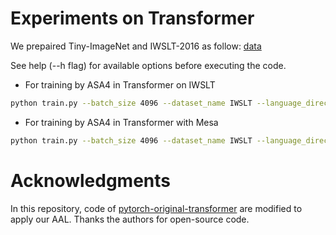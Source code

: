# Experiments on Transformer

We prepaired Tiny-ImageNet and IWSLT-2016 as follow: [data](https://drive.google.com/drive/folders/1gogdZW1AUolzVuYBm86r0cIiKo8m32aL?usp=sharing)

See help (--h flag) for available options before executing the code.

+ For training by ASA4 in Transformer on IWSLT
```bash
python train.py --batch_size 4096 --dataset_name IWSLT --language_direction G2E --learning_rule asa4 --device 0
```

+ For training by ASA4 in Transformer with Mesa
```bash
python train.py --batch_size 4096 --dataset_name IWSLT --language_direction G2E --learning_rule asa4 --mesa True --dataset_path DATA_PATH --mesa_policy POLICY_PATH --device 0
```

# Acknowledgments

 In this repository, code of [pytorch-original-transformer](https://github.com/gordicaleksa/pytorch-original-transformer) are modified to apply our AAL. Thanks the authors for open-source code.
